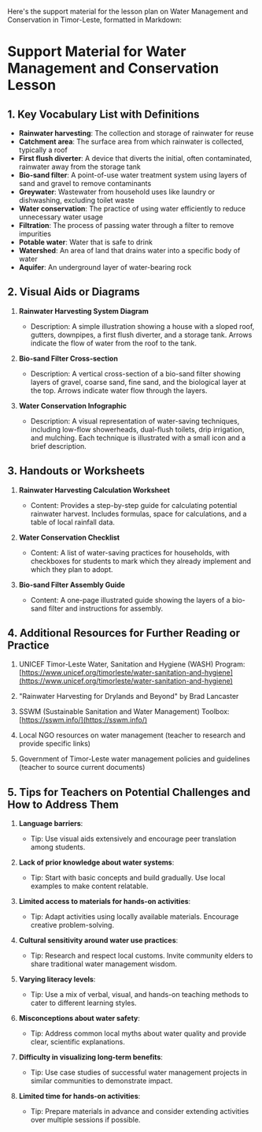 Here's the support material for the lesson plan on Water Management and Conservation in Timor-Leste, formatted in Markdown:

# Support Material for Water Management and Conservation Lesson

## 1. Key Vocabulary List with Definitions

- **Rainwater harvesting**: The collection and storage of rainwater for reuse
- **Catchment area**: The surface area from which rainwater is collected, typically a roof
- **First flush diverter**: A device that diverts the initial, often contaminated, rainwater away from the storage tank
- **Bio-sand filter**: A point-of-use water treatment system using layers of sand and gravel to remove contaminants
- **Greywater**: Wastewater from household uses like laundry or dishwashing, excluding toilet waste
- **Water conservation**: The practice of using water efficiently to reduce unnecessary water usage
- **Filtration**: The process of passing water through a filter to remove impurities
- **Potable water**: Water that is safe to drink
- **Watershed**: An area of land that drains water into a specific body of water
- **Aquifer**: An underground layer of water-bearing rock

## 2. Visual Aids or Diagrams

1. **Rainwater Harvesting System Diagram**
   - Description: A simple illustration showing a house with a sloped roof, gutters, downpipes, a first flush diverter, and a storage tank. Arrows indicate the flow of water from the roof to the tank.

2. **Bio-sand Filter Cross-section**
   - Description: A vertical cross-section of a bio-sand filter showing layers of gravel, coarse sand, fine sand, and the biological layer at the top. Arrows indicate water flow through the layers.

3. **Water Conservation Infographic**
   - Description: A visual representation of water-saving techniques, including low-flow showerheads, dual-flush toilets, drip irrigation, and mulching. Each technique is illustrated with a small icon and a brief description.

## 3. Handouts or Worksheets

1. **Rainwater Harvesting Calculation Worksheet**
   - Content: Provides a step-by-step guide for calculating potential rainwater harvest. Includes formulas, space for calculations, and a table of local rainfall data.

2. **Water Conservation Checklist**
   - Content: A list of water-saving practices for households, with checkboxes for students to mark which they already implement and which they plan to adopt.

3. **Bio-sand Filter Assembly Guide**
   - Content: A one-page illustrated guide showing the layers of a bio-sand filter and instructions for assembly.

## 4. Additional Resources for Further Reading or Practice

1. UNICEF Timor-Leste Water, Sanitation and Hygiene (WASH) Program: [https://www.unicef.org/timorleste/water-sanitation-and-hygiene](https://www.unicef.org/timorleste/water-sanitation-and-hygiene)

2. "Rainwater Harvesting for Drylands and Beyond" by Brad Lancaster

3. SSWM (Sustainable Sanitation and Water Management) Toolbox: [https://sswm.info/](https://sswm.info/)

4. Local NGO resources on water management (teacher to research and provide specific links)

5. Government of Timor-Leste water management policies and guidelines (teacher to source current documents)

## 5. Tips for Teachers on Potential Challenges and How to Address Them

1. **Language barriers**: 
   - Tip: Use visual aids extensively and encourage peer translation among students.

2. **Lack of prior knowledge about water systems**: 
   - Tip: Start with basic concepts and build gradually. Use local examples to make content relatable.

3. **Limited access to materials for hands-on activities**: 
   - Tip: Adapt activities using locally available materials. Encourage creative problem-solving.

4. **Cultural sensitivity around water use practices**: 
   - Tip: Research and respect local customs. Invite community elders to share traditional water management wisdom.

5. **Varying literacy levels**: 
   - Tip: Use a mix of verbal, visual, and hands-on teaching methods to cater to different learning styles.

6. **Misconceptions about water safety**: 
   - Tip: Address common local myths about water quality and provide clear, scientific explanations.

7. **Difficulty in visualizing long-term benefits**: 
   - Tip: Use case studies of successful water management projects in similar communities to demonstrate impact.

8. **Limited time for hands-on activities**: 
   - Tip: Prepare materials in advance and consider extending activities over multiple sessions if possible.